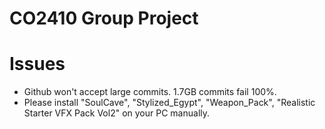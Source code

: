 # CO2410 Group Project

# Issues

- Github won't accept large commits. 1.7GB commits fail 100%.
- Please install "SoulCave", "Stylized_Egypt", "Weapon_Pack", "Realistic Starter VFX Pack Vol2" on your PC manually.
